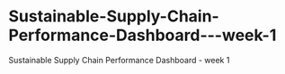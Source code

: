 # Sustainable-Supply-Chain-Performance-Dashboard---week-1
Sustainable Supply Chain Performance Dashboard - week 1
